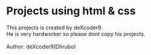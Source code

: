 # Projects using html & css

This projects is created by deXcoder9.
<br>
 He is very hardworker so please dont copy his projects.
<br> 
<br>
Author: deXcoder9(Dhrubo)
